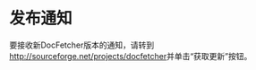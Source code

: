 发布通知
====================
要接收新DocFetcher版本的通知，请转到<http://sourceforge.net/projects/docfetcher>并单击“获取更新”按钮。